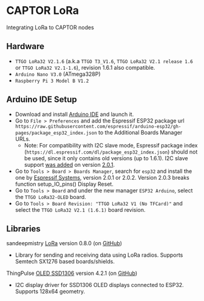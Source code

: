# CAPTOR LoRa
Integrating LoRa to CAPTOR nodes

## Hardware

- `TTGO LoRa32 V2.1.6` (a.k.a `TTGO T3_V1.6`, `TTGO LoRa32 V2.1 release 1.6` or `TTGO LoRa32 V2.1-1.6`), revision 1.6.1 also compatible.
- `Arduino Nano V3.0` (ATmega328P)
- `Raspberry Pi 3 Model B V1.2`

## Arduino IDE Setup

- Download and install [Arduino IDE](https://www.arduino.cc/en/software) and launch it.
- Go to `File > Preferences` and add the Espressif ESP32 package url `https://raw.githubusercontent.com/espressif/arduino-esp32/gh-pages/package_esp32_index.json` to the Additional Boards Manager URLs.
  - Note: For compatibility with I2C slave mode, Espressif package index (`https://dl.espressif.com/dl/package_esp32_index.json`) should not be used, since it only contains old versions (up to 1.6.1). I2C slave support [was added](https://github.com/espressif/arduino-esp32/pull/5746) on version [2.0.1](https://github.com/espressif/arduino-esp32/releases/tag/2.0.1).
- Go to `Tools > Board > Boards Manager`, search for `esp32` and install the one by [Espressif Systems](https://github.com/espressif/arduino-esp32#readme), version 2.0.1 or 2.0.2. Version 2.0.3 breaks function setup_IO_pins() Display Reset.
- Go to `Tools > Board` and under the new manager `ESP32 Arduino`, select the `TTGO LoRa32-OLED` board.
- Go to `Tools > Board Revision: "TTGO LoRa32 V1 (No TFCard)"` and select the `TTGO LoRa32 V2.1 (1.6.1)` board revision.

## Libraries

sandeepmistry [LoRa](https://www.arduino.cc/reference/en/libraries/lora/) version 0.8.0 (on [GitHub](https://github.com/sandeepmistry/arduino-LoRa))
- Library for sending and receiving data using LoRa radios. Supports Semtech SX1276 based boards/shields. 

ThingPulse [OLED SSD1306](https://www.arduino.cc/reference/en/libraries/esp8266-and-esp32-oled-driver-for-ssd1306-displays/) version 4.2.1 (on [GitHub](https://github.com/ThingPulse/esp8266-oled-ssd1306))
- I2C display driver for SSD1306 OLED displays connected to ESP32. Supports 128x64 geometry.

